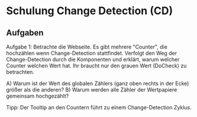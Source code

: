 # Schulung Change Detection (CD)

## Aufgaben

Aufgabe 1:
Betrachte die Webseite. Es gibt mehrere "Counter", die hochzählen wenn Change-Detection stattfindet.
Verfolgt den Weg der Change-Detection durch die Komponenten und erklärt, warum welcher Counter welchen Wert hat. Ihr braucht nur den grauen Wert (DoCheck) zu betrachten.

A) Warum ist der Wert des globalen Zählers (ganz oben rechts in der Ecke) größer als die anderen?
B) Warum werden alle Zähler der Wertpapiere gemeinsam hochgezählt?

Tipp: Der Tooltip an den Countern führt zu einem Change-Detection Zyklus.
